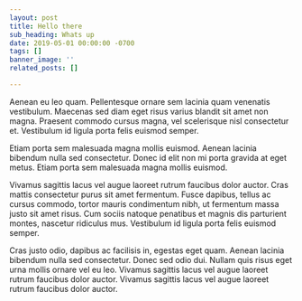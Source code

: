 ```yaml
---
layout: post
title: Hello there
sub_heading: Whats up
date: 2019-05-01 00:00:00 -0700
tags: []
banner_image: ''
related_posts: []

---
```

Aenean eu leo quam. Pellentesque ornare sem lacinia quam venenatis vestibulum. Maecenas sed diam eget risus varius blandit sit amet non magna. Praesent commodo cursus magna, vel scelerisque nisl consectetur et. Vestibulum id ligula porta felis euismod semper.

Etiam porta sem malesuada magna mollis euismod. Aenean lacinia bibendum nulla sed consectetur. Donec id elit non mi porta gravida at eget metus. Etiam porta sem malesuada magna mollis euismod.

Vivamus sagittis lacus vel augue laoreet rutrum faucibus dolor auctor. Cras mattis consectetur purus sit amet fermentum. Fusce dapibus, tellus ac cursus commodo, tortor mauris condimentum nibh, ut fermentum massa justo sit amet risus. Cum sociis natoque penatibus et magnis dis parturient montes, nascetur ridiculus mus. Vestibulum id ligula porta felis euismod semper.

Cras justo odio, dapibus ac facilisis in, egestas eget quam. Aenean lacinia bibendum nulla sed consectetur. Donec sed odio dui. Nullam quis risus eget urna mollis ornare vel eu leo. Vivamus sagittis lacus vel augue laoreet rutrum faucibus dolor auctor. Vivamus sagittis lacus vel augue laoreet rutrum faucibus dolor auctor.